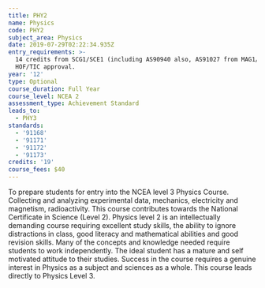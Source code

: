 ```yaml
---
title: PHY2
name: Physics
code: PHY2
subject_area: Physics
date: 2019-07-29T02:22:34.935Z
entry_requirements: >-
  14 credits from SCG1/SCE1 (including AS90940 also, AS91027 from MAG1/MAE1) and
  HOF/TIC approval.
year: '12'
type: Optional
course_duration: Full Year
course_level: NCEA 2
assessment_type: Achievement Standard
leads_to:
  - PHY3
standards:
  - '91168'
  - '91171'
  - '91172'
  - '91173'
credits: '19'
course_fees: $40
---
```

To prepare students for entry into the NCEA level 3 Physics Course. Collecting and analyzing experimental data, mechanics, electricity and magnetism, radioactivity. This course contributes towards the National Certificate in Science (Level 2). Physics level 2 is an intellectually demanding course requiring excellent study skills, the ability to ignore distractions in class, good literacy and mathematical abilities and good revision skills. Many of the concepts and knowledge needed require students to work independently. The ideal student has a mature and self motivated attitude to their studies. Success in the course requires a genuine interest in Physics as a subject and sciences as a whole. This course leads directly to Physics Level 3.
